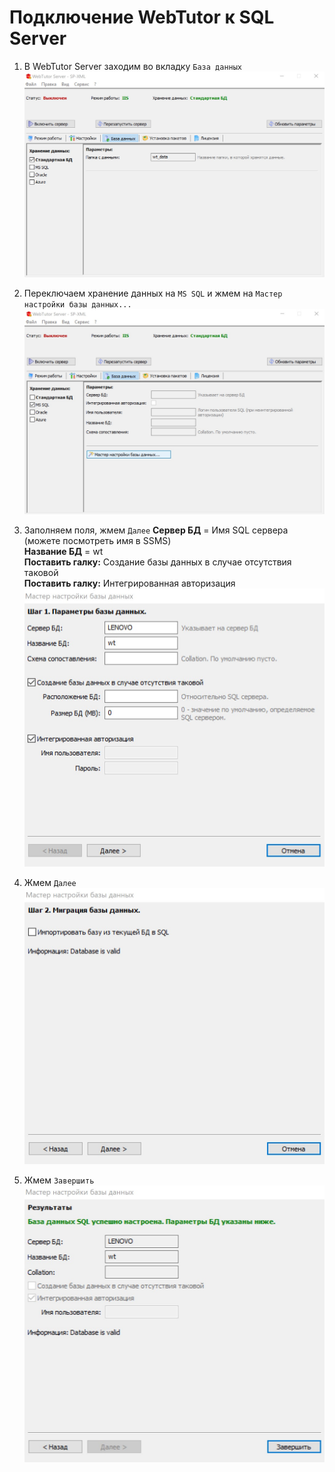 # Подключение WebTutor к SQL Server

1. В WebTutor Server заходим во вкладку `База данных`![](/Development/TestSystem/ConnectingWebTutorToSQLServer/1.jpg)
2. Переключаем хранение данных на `MS SQL` и жмем на `Мастер настройки базы данных...`![](/Development/TestSystem/ConnectingWebTutorToSQLServer/2.jpg)
3. Заполняем поля, жмем `Далее`
   **Сервер БД** = Имя SQL сервера \(можете посмотреть имя в SSMS\)  
   **Название БД** = wt  
   **Поставить галку:** Создание базы данных в случае отсутствия таковой  
   **Поставить галку:** Интегрированная авторизация![](/Development/TestSystem/ConnectingWebTutorToSQLServer/3.jpg)

4. Жмем `Далее`![](/Development/TestSystem/ConnectingWebTutorToSQLServer/4.jpg)

5. Жмем `Завершить`![](/Development/TestSystem/ConnectingWebTutorToSQLServer/5.jpg)



